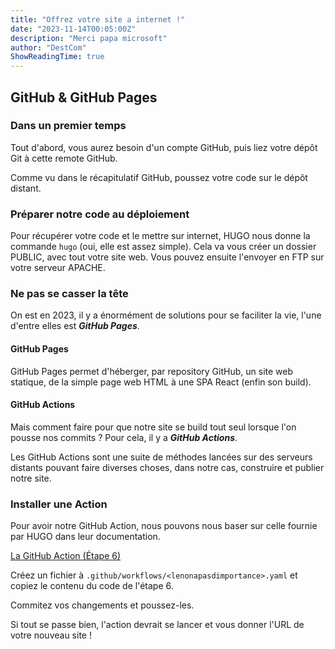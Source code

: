 ```yaml
---
title: "Offrez votre site a internet !"
date: "2023-11-14T00:05:00Z"
description: "Merci papa microsoft"
author: "DestCom"
ShowReadingTime: true
---
```


## GitHub & GitHub Pages

### Dans un premier temps

Tout d'abord, vous aurez besoin d'un compte GitHub, puis liez votre dépôt Git à cette remote GitHub.

Comme vu dans le récapitulatif GitHub, poussez votre code sur le dépôt distant.

### Préparer notre code au déploiement

Pour récupérer votre code et le mettre sur internet, HUGO nous donne la commande `hugo` (oui, elle est assez simple).
Cela va vous créer un dossier PUBLIC, avec tout votre site web.
Vous pouvez ensuite l'envoyer en FTP sur votre serveur APACHE.

### Ne pas se casser la tête

On est en 2023, il y a énormément de solutions pour se faciliter la vie, l'une d'entre elles est **_GitHub Pages_**.

#### GitHub Pages

GitHub Pages permet d'héberger, par repository GitHub, un site web statique, de la simple page web HTML à une SPA React (enfin son build).

#### GitHub Actions

Mais comment faire pour que notre site se build tout seul lorsque l'on pousse nos commits ?
Pour cela, il y a **_GitHub Actions_**.

Les GitHub Actions sont une suite de méthodes lancées sur des serveurs distants pouvant faire diverses choses, dans notre cas, construire et publier notre site.

### Installer une Action

Pour avoir notre GitHub Action, nous pouvons nous baser sur celle fournie par HUGO dans leur documentation.

[La GitHub Action (Étape 6)](https://gohugo.io/hosting-and-deployment/hosting-on-github/)

Créez un fichier à `.github/workflows/<lenonapasdimportance>.yaml` et copiez le contenu du code de l'étape 6.

Commitez vos changements et poussez-les.

Si tout se passe bien, l'action devrait se lancer et vous donner l'URL de votre nouveau site !
